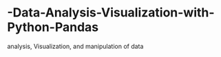 # -Data-Analysis-Visualization-with-Python-Pandas
 analysis, Visualization, and manipulation of data 
